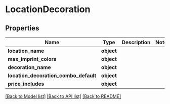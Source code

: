 # LocationDecoration

## Properties
Name | Type | Description | Notes
------------ | ------------- | ------------- | -------------
**location_name** | **object** |  | 
**max_imprint_colors** | **object** |  | 
**decoration_name** | **object** |  | 
**location_decoration_combo_default** | **object** |  | 
**price_includes** | **object** |  | 

[[Back to Model list]](../README.md#documentation-for-models) [[Back to API list]](../README.md#documentation-for-api-endpoints) [[Back to README]](../README.md)

